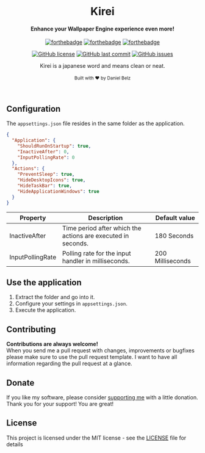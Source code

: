 ﻿﻿﻿<h1 align="center">Kirei</h1><div align="center">

<h4 align="center">Enhance your Wallpaper Engine experience even more!</h4>

[![forthebadge](https://forthebadge.com/images/badges/made-with-c-sharp.svg)](https://forthebadge.com)
[![forthebadge](https://forthebadge.com/images/badges/built-with-love.svg)](https://forthebadge.com)
[![forthebadge](https://forthebadge.com/images/badges/you-didnt-ask-for-this.svg)](https://forthebadge.com)

[![GitHub license](https://img.shields.io/github/license/LegendaryB/Kirei.svg?longCache=true&style=flat-square)](https://github.com/LegendaryB/Kirei/blob/master/LICENSE)
[![GitHub last commit](https://img.shields.io/github/last-commit/LegendaryB/Kirei.svg?longCache=true&style=flat-square)](https://github.com/LegendaryB/Kirei)
[![GitHub issues](https://img.shields.io/github/issues/LegendaryB/Kirei.svg?longCache=true&style=flat-square)](https://github.com/LegendaryB/Kirei/issues)

Kirei is a japanese word and means clean or neat.
<br>
<br>
<sub>Built with ❤︎ by Daniel Belz</sub>
</div><br>

## Configuration
The `appsettings.json` file resides in the same folder as the application.
```json
{
  "Application": {
    "ShouldRunOnStartup": true,
    "InactiveAfter": 0,
    "InputPollingRate": 0
  },
  "Actions": {
    "PreventSleep": true,
    "HideDesktopIcons": true,
    "HideTaskBar": true,
    "HideApplicationWindows": true
  }  
}
```

|Property   |Description   |Default value   |
|---|---|---|
|InactiveAfter   |Time period after which the actions are executed in seconds.   |180 Seconds|
|InputPollingRate   |Polling rate for the input handler in milliseconds.   |200 Milliseconds|

## Use the application
1. Extract the folder and go into it.
2. Configure your settings in `appsettings.json`.
2. Execute the application.

## Contributing

__Contributions are always welcome!__  
When you send me a pull request with changes, improvements or bugfixes please make sure to use the pull request template. 
I want to have all information regarding the pull request at a glance.

## Donate
If you like my software, please consider [supporting me](https://paypal.me/alphadaniel) with a little donation. Thank you for your support! You are great!

## License

This project is licensed under the MIT license - see the [LICENSE](LICENSE) file for details
